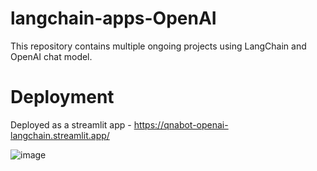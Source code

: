 # langchain-apps-OpenAI
This repository contains multiple ongoing projects using LangChain and OpenAI chat model.

# Deployment

Deployed as a streamlit app - https://qnabot-openai-langchain.streamlit.app/

![image](https://github.com/RohitMacherla3/langchain-apps-OpenAI/assets/89356811/e54be030-441c-4c9a-a7fd-d08bc49b9937)

